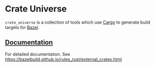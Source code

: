 # Crate Universe

`crate_universe` is a collection of tools which use [Cargo][cargo] to generate build targets for [Bazel][bazel].

## [Documentation][docs]

For detailed documentation. See https://bazelbuild.github.io/rules_rust/external_crates.html

[cargo]: https://doc.rust-lang.org/cargo/
[bazel]: https://bazel.build/
[docs]: https://bazelbuild.github.io/rules_rust/external_crates.html
